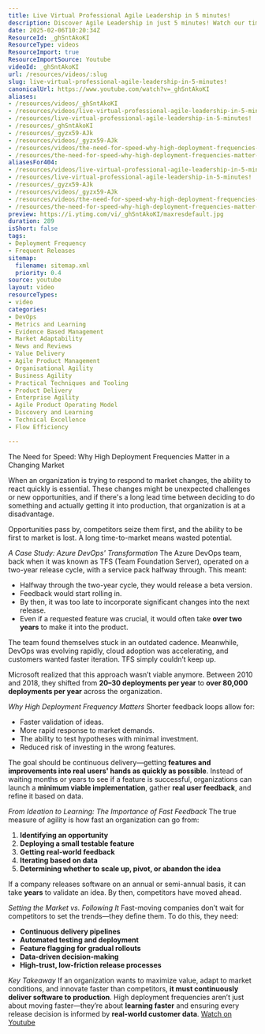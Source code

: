 ```yaml
---
title: Live Virtual Professional Agile Leadership in 5 minutes!
description: Discover Agile Leadership in just 5 minutes! Watch our timelapse overview of a comprehensive training course and explore free workshops on our channel.
date: 2025-02-06T10:20:34Z
ResourceId: _ghSntAkoKI
ResourceType: videos
ResourceImport: true
ResourceImportSource: Youtube
videoId: _ghSntAkoKI
url: /resources/videos/:slug
slug: live-virtual-professional-agile-leadership-in-5-minutes!
canonicalUrl: https://www.youtube.com/watch?v=_ghSntAkoKI
aliases:
- /resources/videos/_ghSntAkoKI
- /resources/videos/live-virtual-professional-agile-leadership-in-5-minutes!
- /resources/live-virtual-professional-agile-leadership-in-5-minutes!
- /resources/_ghSntAkoKI
- /resources/_gyzx59-AJk
- /resources/videos/_gyzx59-AJk
- /resources/videos/the-need-for-speed-why-high-deployment-frequencies-matter-in-a-changing-market
- /resources/the-need-for-speed-why-high-deployment-frequencies-matter-in-a-changing-market
aliasesFor404:
- /resources/videos/live-virtual-professional-agile-leadership-in-5-minutes!
- /resources/live-virtual-professional-agile-leadership-in-5-minutes!
- /resources/_gyzx59-AJk
- /resources/videos/_gyzx59-AJk
- /resources/videos/the-need-for-speed-why-high-deployment-frequencies-matter-in-a-changing-market
- /resources/the-need-for-speed-why-high-deployment-frequencies-matter-in-a-changing-market
preview: https://i.ytimg.com/vi/_ghSntAkoKI/maxresdefault.jpg
duration: 289
isShort: false
tags:
- Deployment Frequency
- Frequent Releases
sitemap:
  filename: sitemap.xml
  priority: 0.4
source: youtube
layout: video
resourceTypes:
- video
categories:
- DevOps
- Metrics and Learning
- Evidence Based Management
- Market Adaptability
- News and Reviews
- Value Delivery
- Agile Product Management
- Organisational Agility
- Business Agility
- Practical Techniques and Tooling
- Product Delivery
- Enterprise Agility
- Agile Product Operating Model
- Discovery and Learning
- Technical Excellence
- Flow Efficiency

---
```

 The Need for Speed: Why High Deployment Frequencies Matter in a Changing Market

When an organization is trying to respond to market changes, the ability to react quickly is essential. These changes might be unexpected challenges or new opportunities, and if there's a long lead time between deciding to do something and actually getting it into production, that organization is at a disadvantage.

Opportunities pass by, competitors seize them first, and the ability to be first to market is lost. A long time-to-market means wasted potential.

*A Case Study: Azure DevOps' Transformation*
The Azure DevOps team, back when it was known as TFS (Team Foundation Server), operated on a two-year release cycle, with a service pack halfway through. This meant:
- Halfway through the two-year cycle, they would release a beta version.
- Feedback would start rolling in.
- By then, it was too late to incorporate significant changes into the next release.
- Even if a requested feature was crucial, it would often take **over two years** to make it into the product.

The team found themselves stuck in an outdated cadence. Meanwhile, DevOps was evolving rapidly, cloud adoption was accelerating, and customers wanted faster iteration. TFS simply couldn’t keep up.

Microsoft realized that this approach wasn’t viable anymore. Between 2010 and 2018, they shifted from **20–30 deployments per year** to **over 80,000 deployments per year** across the organization. 

*Why High Deployment Frequency Matters*
Shorter feedback loops allow for:
- Faster validation of ideas.
- More rapid response to market demands.
- The ability to test hypotheses with minimal investment.
- Reduced risk of investing in the wrong features.

The goal should be continuous delivery—getting **features and improvements into real users' hands as quickly as possible**. Instead of waiting months or years to see if a feature is successful, organizations can launch a **minimum viable implementation**, gather **real user feedback**, and refine it based on data.

*From Ideation to Learning: The Importance of Fast Feedback*
The true measure of agility is how fast an organization can go from:
1. **Identifying an opportunity**
2. **Deploying a small testable feature**
3. **Getting real-world feedback**
4. **Iterating based on data**
5. **Determining whether to scale up, pivot, or abandon the idea**

If a company releases software on an annual or semi-annual basis, it can take **years** to validate an idea. By then, competitors have moved ahead.

*Setting the Market vs. Following It*
Fast-moving companies don’t wait for competitors to set the trends—they define them. To do this, they need:
- **Continuous delivery pipelines**
- **Automated testing and deployment**
- **Feature flagging for gradual rollouts**
- **Data-driven decision-making**
- **High-trust, low-friction release processes**

*Key Takeaway*
If an organization wants to maximize value, adapt to market conditions, and innovate faster than competitors, **it must continuously deliver software to production**. High deployment frequencies aren’t just about moving faster—they’re about **learning faster** and ensuring every release decision is informed by **real-world customer data**. 
 [Watch on Youtube](https://www.youtube.com/watch?v=_gyzx59-AJk)
